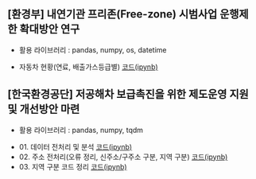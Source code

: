 ## [환경부] 내연기관 프리존(Free-zone) 시범사업 운행제한 확대방안 연구
+ 활용 라이브러리 : pandas, numpy, os, datetime
- 자동차 현황(연료, 배출가스등급별) [코드(ipynb)](https://github.com/kbjung/wabotech/blob/main/complete/free_zone/%5B%ED%86%B5%EA%B3%84%5D%EC%97%B0%EB%A3%8C%EB%B3%84_%EB%93%B1%EA%B8%89%EB%B3%84_%EB%8C%80%EA%B8%B0%EA%B4%80%EB%A6%AC%EA%B6%8C%EC%97%AD%EB%B3%84.ipynb)

## [한국환경공단] 저공해차 보급촉진을 위한 제도운영 지원 및 개선방안 마련
+ 활용 라이브러리 : pandas, numpy, tqdm

- 01\. 데이터 전처리 및 분석 [코드(ipynb)](https://github.com/kbjung/wabotech/blob/main/complete/low_gas_vehicle/analysis.ipynb)
- 02\. 주소 전처리(오류 정리, 신주소/구주소 구분, 지역 구분) [코드(ipynb)](https://github.com/kbjung/wabotech/blob/main/complete/low_gas_vehicle/address.ipynb)
- 03\. 지역 구분 코드 정리 [코드(ipynb)](https://github.com/kbjung/wabotech/blob/main/complete/low_gas_vehicle/address_code.ipynb)
